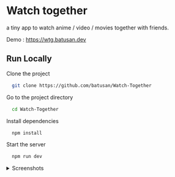 
# Watch together

a tiny app to watch anime / video / movies together with friends.

Demo : https://wtg.batusan.dev


## Run Locally

Clone the project

```bash
  git clone https://github.com/batusan/Watch-Together
```

Go to the project directory

```bash
  cd Watch-Together
```

Install dependencies

```bash
  npm install
```

Start the server

```bash
  npm run dev
```

<details>
  <summary>Screenshots</summary>
  
## Mobile Screenshots

![App Screenshot](./readme/screenshots/mobile-home.png)
![App Screenshot](./readme/screenshots/mobile-login.png)
![App Screenshot](./readme/screenshots/mobile-lobby.png)

## Desktop Screenshots

![App Screenshot](./readme/screenshots/hd-home.png)
![App Screenshot](./readme/screenshots/hd-login.png)
![App Screenshot](./readme/screenshots/hd.png)

</details>




